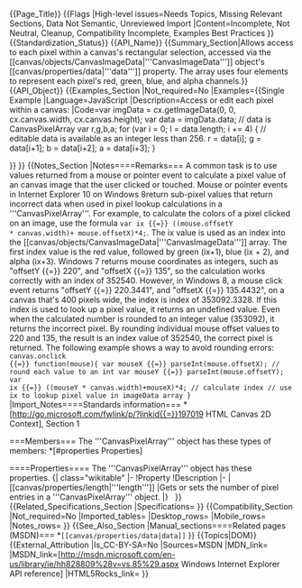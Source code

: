 {{Page_Title}}
{{Flags
|High-level issues=Needs Topics, Missing Relevant Sections, Data Not Semantic, Unreviewed Import
|Content=Incomplete, Not Neutral, Cleanup, Compatibility Incomplete, Examples Best Practices
}}
{{Standardization_Status}}
{{API_Name}}
{{Summary_Section|Allows access to each pixel within a canvas's rectangular selection, accessed via the [[canvas/objects/CanvasImageData|'''CanvasImageData''']] object's [[canvas/properties/data|'''data''']] property. The array uses four elements to represent each pixel's red, green, blue, and alpha channels.}}
{{API_Object}}
{{Examples_Section
|Not_required=No
|Examples={{Single Example
|Language=JavaScript
|Description=Access or edit each pixel within a canvas:
|Code=var imgData = cx.getImageData(0, 0, cx.canvas.width, cx.canvas.height);
var data = imgData.data; // data is CanvasPixelArray
var r,g,b,a;
for (var i = 0; l = data.length; i += 4) {
   // editable data is available as an integer less than 256.
   r = data[i];
   g = data[i+1];
   b = data[i+2];
   a = data[i+3];
}

}}
}}
{{Notes_Section
|Notes====Remarks===
A common task is to use values returned from a mouse or pointer event to calculate a pixel value of an canvas image that the user clicked or touched. Mouse or pointer events in Internet Explorer 10 on Windows 8return sub-pixel values that return incorrect data when used in pixel lookup calculations in a '''CanvasPixelArray'''.
For example, to calculate the colors of a pixel clicked on an image, use the formula <code>var ix {{=}} ((mouse.offsetY * canvas.width)+ mouse.offsetX)*4;</code>. The ix value is used as an index into the [[canvas/objects/CanvasImageData|'''CanvasImageData''']] array. The first index value   is the red value, followed by  green (ix+1), blue (ix + 2), and alpha (ix+3).
Windows 7  returns  mouse coordinates as  integers, such as "offsetY {{=}} 220", and "offsetX {{=}} 135", so the calculation works correctly with an index of 352540. However, in Windows 8, a mouse click event  returns "offsetY {{=}} 220.3441", and "offsetX {{=}} 135.4432", on a canvas that's 400 pixels wide, the index is  index of 353092.3328. If this index is used to look up a pixel value, it returns an undefined value.
Even when the calculated number is rounded to an integer value (353092), it returns the incorrect pixel.  By rounding individual mouse offset values to 220 and 135, the result is an index value of 352540, the correct pixel is returned. The following example shows a way to avoid rounding errors:
 <code>
 canvas.onclick {{=}} function(mouse){
 var mouseX {{=}} parseInt(mouse.offsetX); // round each value to an int
 var mouseY {{=}} parseInt(mouse.offsetY);
 var ix {{=}} ((mouseY * canvas.width)+mouseX)*4;  // calculate index 
 // use ix to lookup pixel value in imageData array
 }</code>
|Import_Notes====Standards information===
*[http://go.microsoft.com/fwlink/p/?linkid{{=}}197019 HTML Canvas 2D Context], Section 1


===Members===
The '''CanvasPixelArray''' object has these types of members:
*[#properties Properties]


====Properties====
The '''CanvasPixelArray''' object has these properties.
{| class="wikitable"
|-
!Property
!Description
|-
|[[canvas/properties/length|'''length''']]
|Gets or sets the number of pixel entries in a '''CanvasPixelArray''' object.
|}
 
}}
{{Related_Specifications_Section
|Specifications=
}}
{{Compatibility_Section
|Not_required=No
|Imported_tables=
|Desktop_rows=
|Mobile_rows=
|Notes_rows=
}}
{{See_Also_Section
|Manual_sections====Related pages (MSDN)===
*<code>[[canvas/properties/data|data]]</code>
}}
{{Topics|DOM}}
{{External_Attribution
|Is_CC-BY-SA=No
|Sources=MSDN
|MDN_link=
|MSDN_link=[http://msdn.microsoft.com/en-us/library/ie/hh828809%28v=vs.85%29.aspx Windows Internet Explorer API reference]
|HTML5Rocks_link=
}}